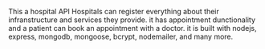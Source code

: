 This a hospital API
Hospitals can register everything about their infranstructure and services they provide.
it has appointment dunctionality and a patient can book an appointment with a doctor.
it is built with nodejs, express, mongodb, mongoose, bcrypt, nodemailer, and many more.
